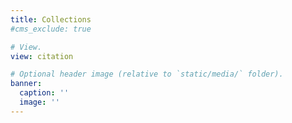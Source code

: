 ```yaml
---
title: Collections
#cms_exclude: true

# View.
view: citation

# Optional header image (relative to `static/media/` folder).
banner:
  caption: ''
  image: ''
---
```

